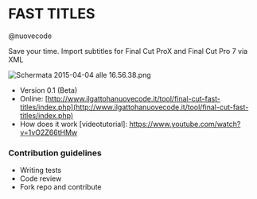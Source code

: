 # FAST TITLES #
@nuovecode

Save your time. Import subtitles for Final Cut ProX and Final Cut Pro 7 via XML


![Schermata 2015-04-04 alle 16.56.38.png](https://bitbucket.org/repo/xy8Epb/images/198376724-Schermata%202015-04-04%20alle%2016.56.38.png)



* Version 0.1 (Beta)
* Online: [http://www.ilgattohanuovecode.it/tool/final-cut-fast-titles/index.php](http://www.ilgattohanuovecode.it/tool/final-cut-fast-titles/index.php)
* How does it work [videotutorial]: https://www.youtube.com/watch?v=1vO2Z66tHMw


### Contribution guidelines ###

* Writing tests
* Code review
* Fork repo and contribute